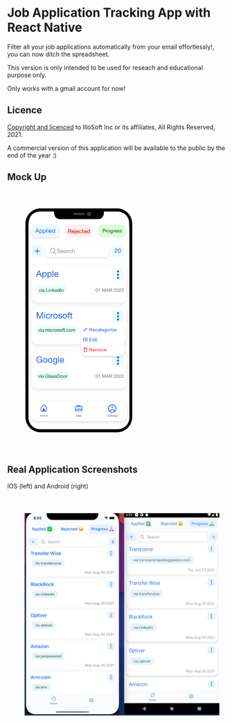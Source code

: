 # Job Application Tracking App with React Native

Filter all your job applications automatically from your email effortlessly!, you can now ditch the spreadsheet.

This version is only intended to be used for reseach and educational purpose only.

Only works with a gmail account for now!

## Licence

[Copyright and licenced](LICENCE) to IlloSoft Inc or its affiliates, All Rights Reserved, 2021.

A commercial version of this application will be available to the public by the end of the year :)

## Mock Up

<img src="./assets/mockup.png" width=250 style="margin: 40px">

## Real Application Screenshots

IOS (left) and Android (right)

<img src="./assets/sc-1.png" width=450 style="margin: 40px">
